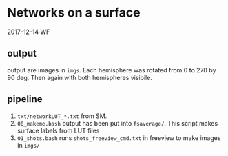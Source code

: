 # Networks on a surface

2017-12-14 WF

## output

output are images in `imgs`.
Each hemisphere was rotated from 0 to 270 by 90 deg. Then again with both hemispheres visibile.

## pipeline

1. `txt/networkLUT_*.txt` from SM.
1. `00_makeme.bash` output has been put into `fsaverage/`. This script makes surface labels from LUT files
1. `01_shots.bash` runs `shots_freeview_cmd.txt` in freeview to make images in `imgs/`
